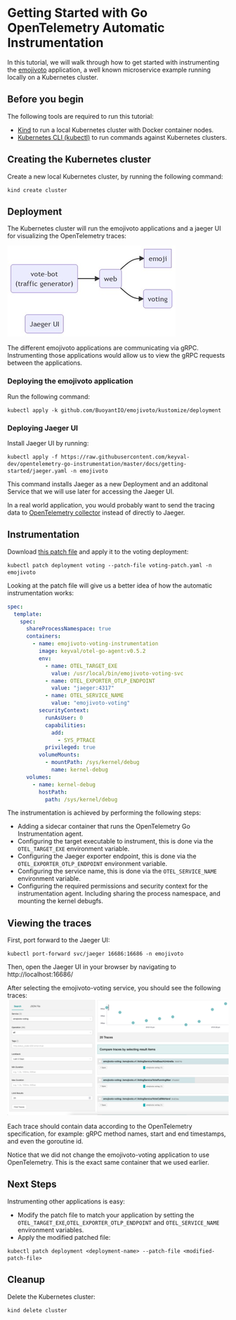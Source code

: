 # Getting Started with Go OpenTelemetry Automatic Instrumentation

In this tutorial, we will walk through how to get started with instrumenting the [emojivoto](https://github.com/BuoyantIO/emojivoto) application, a well known microservice example running locally on a Kubernetes cluster.

## Before you begin

The following tools are required to run this tutorial:

- [Kind](https://kind.sigs.k8s.io/) to run a local Kubernetes cluster with Docker container nodes.
- [Kubernetes CLI (kubectl)](https://kubernetes.io/docs/tasks/tools/install-kubectl/) to run commands against Kubernetes clusters.

## Creating the Kubernetes cluster

Create a new local Kubernetes cluster, by running the following command:

```shell
kind create cluster
```

## Deployment

The Kubernetes cluster will run the emojivoto applications and a jaeger UI for visualizing the OpenTelemetry traces:

![Deployed Applications](deployed_apps.jpg)

The different emojivoto applications are communicating via gRPC. Instrumenting those applications would allow us to view the gRPC requests between the applications.

### Deploying the emojivoto application

Run the following command:

```shell
kubectl apply -k github.com/BuoyantIO/emojivoto/kustomize/deployment
```

### Deploying Jaeger UI

Install Jaeger UI by running:

```shell
kubectl apply -f https://raw.githubusercontent.com/keyval-dev/opentelemetry-go-instrumentation/master/docs/getting-started/jaeger.yaml -n emojivoto
```

This command installs Jaeger as a new Deployment and an additonal Service that we will use later for accessing the Jaeger UI.

In a real world application, you would probably want to send the tracing data to [OpenTelemetry collector](https://github.com/open-telemetry/opentelemetry-collector) instead of directly to Jaeger.

## Instrumentation

Download [this patch file](https://raw.githubusercontent.com/keyval-dev/opentelemetry-go-instrumentation/master/docs/getting-started/voting-patch.yaml) and apply it to the voting deployment:

```shell
kubectl patch deployment voting --patch-file voting-patch.yaml -n emojivoto
```

Looking at the patch file will give us a better idea of how the automatic instrumentation works:

```yaml
spec:
  template:
    spec:
      shareProcessNamespace: true
      containers:
        - name: emojivoto-voting-instrumentation
          image: keyval/otel-go-agent:v0.5.2
          env:
            - name: OTEL_TARGET_EXE
              value: /usr/local/bin/emojivoto-voting-svc
            - name: OTEL_EXPORTER_OTLP_ENDPOINT
              value: "jaeger:4317"
            - name: OTEL_SERVICE_NAME
              value: "emojivoto-voting"
          securityContext:
            runAsUser: 0
            capabilities:
              add:
                - SYS_PTRACE
            privileged: true
          volumeMounts:
            - mountPath: /sys/kernel/debug
              name: kernel-debug
      volumes:
        - name: kernel-debug
          hostPath:
            path: /sys/kernel/debug
```

The instrumentation is achieved by performing the following steps:

- Adding a sidecar container that runs the OpenTelemetry Go Instrumentation agent.
- Configuring the target executable to instrument, this is done via the `OTEL_TARGET_EXE` environment variable.
- Configuring the Jaeger exporter endpoint, this is done via the `OTEL_EXPORTER_OTLP_ENDPOINT` environment variable.
- Configuring the service name, this is done via the `OTEL_SERVICE_NAME` environment variable.
- Configuring the required permissions and security context for the instrumentation agent. Including sharing the process namespace, and mounting the kernel debugfs.

## Viewing the traces

First, port forward to the Jaeger UI:

```shell
kubectl port-forward svc/jaeger 16686:16686 -n emojivoto
```

Then, open the Jaeger UI in your browser by navigating to http://localhost:16686/

After selecting the emojivoto-voting service, you should see the following traces:
![Traces](jaeger_traces.png)

Each trace should contain data according to the OpenTelemetry specification, for example: gRPC method names, start and end timestamps, and even the goroutine id.

Notice that we did not change the emojivoto-voting application to use OpenTelemetry. This is the exact same container that we used earlier.

## Next Steps

Instrumenting other applications is easy:

- Modify the patch file to match your application by setting the `OTEL_TARGET_EXE`,`OTEL_EXPORTER_OTLP_ENDPOINT` and `OTEL_SERVICE_NAME` environment variables.
- Apply the modified patched file:

```shell
kubectl patch deployment <deployment-name> --patch-file <modified-patch-file>
```

## Cleanup

Delete the Kubernetes cluster:

```shell
kind delete cluster
```
